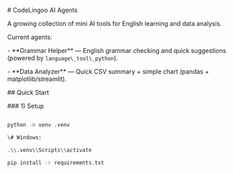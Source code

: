 \# CodeLingoo AI Agents



A growing collection of mini AI tools for English learning and data analysis.  

Current agents:

\- \*\*Grammar Helper\*\* — English grammar checking and quick suggestions (powered by `language\_tool\_python`).

\- \*\*Data Analyzer\*\* — Quick CSV summary + simple chart (pandas + matplotlib/streamlit).



\## Quick Start



\### 1) Setup

```bash

python -m venv .venv

\# Windows:

.\\.venv\\Scripts\\activate

pip install -r requirements.txt




